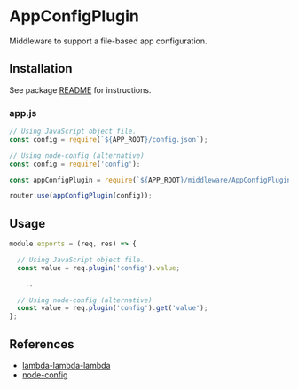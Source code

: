 # AppConfigPlugin

Middleware to support a file-based app configuration.

## Installation

See package [README](https://github.com/lambda-lambda-lambda/middleware#manual-installation) for instructions.

### app.js

```javascript
// Using JavaScript object file.
const config = require(`${APP_ROOT}/config.json`);

// Using node-config (alternative)
const config = require('config');

const appConfigPlugin = require(`${APP_ROOT}/middleware/AppConfigPlugin`);

router.use(appConfigPlugin(config));
```

## Usage

```javascript
module.exports = (req, res) => {

  // Using JavaScript object file.
  const value = req.plugin('config').value;

    ..

  // Using node-config (alternative)
  const value = req.plugin('config').get('value');
};
```

## References

- [lambda-lambda-lambda](https://github.com/lambda-lambda-lambda)
- [node-config](https://www.npmjs.com/package/config)
